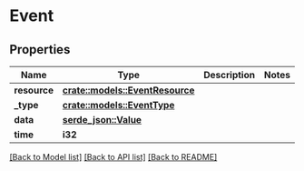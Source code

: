 # Event

## Properties

Name | Type | Description | Notes
------------ | ------------- | ------------- | -------------
**resource** | [**crate::models::EventResource**](EventResource.md) |  | 
**_type** | [**crate::models::EventType**](EventType.md) |  | 
**data** | [**serde_json::Value**](.md) |  | 
**time** | **i32** |  | 

[[Back to Model list]](../README.md#documentation-for-models) [[Back to API list]](../README.md#documentation-for-api-endpoints) [[Back to README]](../README.md)


